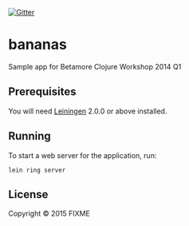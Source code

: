 [![Gitter](https://badges.gitter.im/Join%20Chat.svg)](https://gitter.im/decomplecting/bananas?utm_source=badge&utm_medium=badge&utm_campaign=pr-badge)

# bananas

Sample app for Betamore Clojure Workshop 2014 Q1
## Prerequisites

You will need [Leiningen][] 2.0.0 or above installed.

[leiningen]: https://github.com/technomancy/leiningen

## Running

To start a web server for the application, run:

    lein ring server

## License

Copyright © 2015 FIXME
